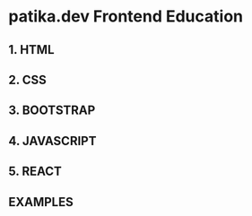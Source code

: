 # patika.dev Frontend Education

## 1. HTML
## 2. CSS
## 3. BOOTSTRAP
## 4. JAVASCRIPT
## 5. REACT
## EXAMPLES
